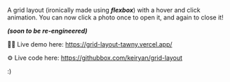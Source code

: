 A grid layout (ironically made using **_flexbox_**) with a hover and click animation. You can now click a photo once to open it, and again to close it! 

__*(soon to be re-engineered)*__

🧑‍💻 Live demo here: https://grid-layout-tawny.vercel.app/

⚙️ Live code here: https://githubbox.com/keiryan/grid-layout

:)
